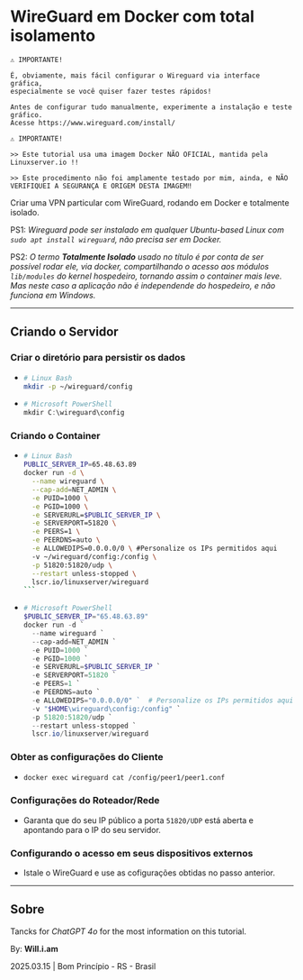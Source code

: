 # WireGuard em Docker com total isolamento

```
⚠️ IMPORTANTE!

É, obviamente, mais fácil configurar o Wireguard via interface gráfica,
especialmente se você quiser fazer testes rápidos!

Antes de configurar tudo manualmente, experimente a instalação e teste gráfico.
Acesse https://www.wireguard.com/install/
```

```
⚠️ IMPORTANTE!

>> Este tutorial usa uma imagem Docker NÃO OFICIAL, mantida pela Linuxserver.io !!

>> Este procedimento não foi amplamente testado por mim, ainda, e NÃO VERIFIQUEI A SEGURANÇA E ORIGEM DESTA IMAGEM‼️
```

Criar uma VPN particular com WireGuard, rodando em Docker e totalmente isolado.

PS1: *Wireguard pode ser instalado em qualquer Ubuntu-based Linux com `sudo apt install wireguard`, não precisa ser em Docker.*

PS2: *O termo **Totalmente Isolado** usado no título é por conta de ser possível rodar ele, via docker, compartilhando o acesso aos módulos `lib/modules` do kernel hospedeiro, tornando assim o container mais leve. Mas neste caso a aplicação não é independende do hospedeiro, e não funciona em Windows.*

---

## Criando o Servidor

### Criar o diretório para persistir os dados
  - ```sh
    # Linux Bash
    mkdir -p ~/wireguard/config
    ```
  - ```ps1
    # Microsoft PowerShell
    mkdir C:\wireguard\config
    ```

### Criando o Container
  - ````sh
    # Linux Bash
    PUBLIC_SERVER_IP=65.48.63.89
    docker run -d \
      --name wireguard \
      --cap-add=NET_ADMIN \
      -e PUID=1000 \
      -e PGID=1000 \
      -e SERVERURL=$PUBLIC_SERVER_IP \
      -e SERVERPORT=51820 \
      -e PEERS=1 \
      -e PEERDNS=auto \
      -e ALLOWEDIPS=0.0.0.0/0 \ #Personalize os IPs permitidos aqui
      -v ~/wireguard/config:/config \
      -p 51820:51820/udp \
      --restart unless-stopped \
      lscr.io/linuxserver/wireguard
    ```
  - ```ps1
    # Microsoft PowerShell
    $PUBLIC_SERVER_IP="65.48.63.89"
    docker run -d `
      --name wireguard `
      --cap-add=NET_ADMIN `
      -e PUID=1000 `
      -e PGID=1000 `
      -e SERVERURL=$PUBLIC_SERVER_IP `
      -e SERVERPORT=51820 `
      -e PEERS=1 `
      -e PEERDNS=auto `
      -e ALLOWEDIPS="0.0.0.0/0" `  # Personalize os IPs permitidos aqui
      -v "$HOME\wireguard\config:/config" `
      -p 51820:51820/udp `
      --restart unless-stopped `
      lscr.io/linuxserver/wireguard
    ```

### Obter as configurações do Cliente
  - ```sh
    docker exec wireguard cat /config/peer1/peer1.conf
    ```

### Configurações do Roteador/Rede
  - Garanta que do seu IP público a porta `51820/UDP` está aberta e apontando para o IP do seu servidor.

### Configurando o acesso em seus dispositivos externos
  - Istale o WireGuard e use as cofigurações obtidas no passo anterior. 


---

## Sobre

Tancks for *ChatGPT 4o* for the most information on this tutorial.

By: **Will.i.am**

2025.03.15 | Bom Princípio - RS - Brasil
